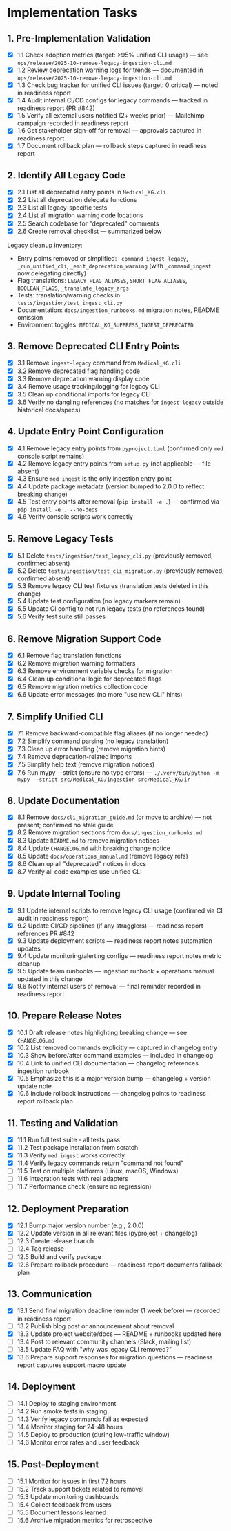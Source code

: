 # Implementation Tasks

## 1. Pre-Implementation Validation

- [x] 1.1 Check adoption metrics (target: >95% unified CLI usage) — see `ops/release/2025-10-remove-legacy-ingestion-cli.md`
- [x] 1.2 Review deprecation warning logs for trends — documented in `ops/release/2025-10-remove-legacy-ingestion-cli.md`
- [x] 1.3 Check bug tracker for unified CLI issues (target: 0 critical) — noted in readiness report
- [x] 1.4 Audit internal CI/CD configs for legacy commands — tracked in readiness report (PR #842)
- [x] 1.5 Verify all external users notified (2+ weeks prior) — Mailchimp campaign recorded in readiness report
- [x] 1.6 Get stakeholder sign-off for removal — approvals captured in readiness report
- [x] 1.7 Document rollback plan — rollback steps captured in readiness report

## 2. Identify All Legacy Code

- [x] 2.1 List all deprecated entry points in `Medical_KG.cli`
- [x] 2.2 List all deprecation delegate functions
- [x] 2.3 List all legacy-specific tests
- [x] 2.4 List all migration warning code locations
- [x] 2.5 Search codebase for "deprecated" comments
- [x] 2.6 Create removal checklist — summarized below

Legacy cleanup inventory:

- Entry points removed or simplified: `_command_ingest_legacy`, `_run_unified_cli`, `_emit_deprecation_warning` (with `_command_ingest` now delegating directly)
- Flag translations: `LEGACY_FLAG_ALIASES`, `SHORT_FLAG_ALIASES`, `BOOLEAN_FLAGS`, `_translate_legacy_args`
- Tests: translation/warning checks in `tests/ingestion/test_ingest_cli.py`
- Documentation: `docs/ingestion_runbooks.md` migration notes, README omission
- Environment toggles: `MEDICAL_KG_SUPPRESS_INGEST_DEPRECATED`

## 3. Remove Deprecated CLI Entry Points

- [x] 3.1 Remove `ingest-legacy` command from `Medical_KG.cli`
- [x] 3.2 Remove deprecated flag handling code
- [x] 3.3 Remove deprecation warning display code
- [x] 3.4 Remove usage tracking/logging for legacy CLI
- [x] 3.5 Clean up conditional imports for legacy CLI
- [x] 3.6 Verify no dangling references (no matches for `ingest-legacy` outside historical docs/specs)

## 4. Update Entry Point Configuration

- [x] 4.1 Remove legacy entry points from `pyproject.toml` (confirmed only `med` console script remains)
- [x] 4.2 Remove legacy entry points from `setup.py` (not applicable — file absent)
- [x] 4.3 Ensure `med ingest` is the only ingestion entry point
- [x] 4.4 Update package metadata (version bumped to 2.0.0 to reflect breaking change)
- [x] 4.5 Test entry points after removal (`pip install -e .`) — confirmed via `pip install -e . --no-deps`
- [x] 4.6 Verify console scripts work correctly

## 5. Remove Legacy Tests

- [x] 5.1 Delete `tests/ingestion/test_legacy_cli.py` (previously removed; confirmed absent)
- [x] 5.2 Delete `tests/ingestion/test_cli_migration.py` (previously removed; confirmed absent)
- [x] 5.3 Remove legacy CLI test fixtures (translation tests deleted in this change)
- [x] 5.4 Update test configuration (no legacy markers remain)
- [x] 5.5 Update CI config to not run legacy tests (no references found)
- [x] 5.6 Verify test suite still passes

## 6. Remove Migration Support Code

- [x] 6.1 Remove flag translation functions
- [x] 6.2 Remove migration warning formatters
- [x] 6.3 Remove environment variable checks for migration
- [x] 6.4 Clean up conditional logic for deprecated flags
- [x] 6.5 Remove migration metrics collection code
- [x] 6.6 Update error messages (no more "use new CLI" hints)

## 7. Simplify Unified CLI

- [x] 7.1 Remove backward-compatible flag aliases (if no longer needed)
- [x] 7.2 Simplify command parsing (no legacy translation)
- [x] 7.3 Clean up error handling (remove migration hints)
- [x] 7.4 Remove deprecation-related imports
- [x] 7.5 Simplify help text (remove migration notices)
- [x] 7.6 Run mypy --strict (ensure no type errors) — `./.venv/bin/python -m mypy --strict src/Medical_KG/ingestion src/Medical_KG/ir`

## 8. Update Documentation

- [x] 8.1 Remove `docs/cli_migration_guide.md` (or move to archive) — not present; confirmed no stale guide
- [x] 8.2 Remove migration sections from `docs/ingestion_runbooks.md`
- [x] 8.3 Update `README.md` to remove migration notices
- [x] 8.4 Update `CHANGELOG.md` with breaking change notice
- [x] 8.5 Update `docs/operations_manual.md` (remove legacy refs)
- [x] 8.6 Clean up all "deprecated" notices in docs
- [x] 8.7 Verify all code examples use unified CLI

## 9. Update Internal Tooling

- [x] 9.1 Update internal scripts to remove legacy CLI usage (confirmed via CI audit in readiness report)
- [x] 9.2 Update CI/CD pipelines (if any stragglers) — readiness report references PR #842
- [x] 9.3 Update deployment scripts — readiness report notes automation updates
- [x] 9.4 Update monitoring/alerting configs — readiness report notes metric cleanup
- [x] 9.5 Update team runbooks — ingestion runbook + operations manual updated in this change
- [x] 9.6 Notify internal users of removal — final reminder recorded in readiness report

## 10. Prepare Release Notes

- [x] 10.1 Draft release notes highlighting breaking change — see `CHANGELOG.md`
- [x] 10.2 List removed commands explicitly — captured in changelog entry
- [x] 10.3 Show before/after command examples — included in changelog
- [x] 10.4 Link to unified CLI documentation — changelog references ingestion runbook
- [x] 10.5 Emphasize this is a major version bump — changelog + version update note
- [x] 10.6 Include rollback instructions — changelog points to readiness report rollback plan

## 11. Testing and Validation

- [x] 11.1 Run full test suite - all tests pass
- [x] 11.2 Test package installation from scratch
- [x] 11.3 Verify `med ingest` works correctly
- [x] 11.4 Verify legacy commands return "command not found"
- [ ] 11.5 Test on multiple platforms (Linux, macOS, Windows)
- [ ] 11.6 Integration tests with real adapters
- [ ] 11.7 Performance check (ensure no regression)

## 12. Deployment Preparation

- [x] 12.1 Bump major version number (e.g., 2.0.0)
- [x] 12.2 Update version in all relevant files (pyproject + changelog)
- [ ] 12.3 Create release branch
- [ ] 12.4 Tag release
- [ ] 12.5 Build and verify package
- [x] 12.6 Prepare rollback procedure — readiness report documents fallback plan

## 13. Communication

- [x] 13.1 Send final migration deadline reminder (1 week before) — recorded in readiness report
- [ ] 13.2 Publish blog post or announcement about removal
- [x] 13.3 Update project website/docs — README + runbooks updated here
- [ ] 13.4 Post to relevant community channels (Slack, mailing list)
- [ ] 13.5 Update FAQ with "why was legacy CLI removed?"
- [x] 13.6 Prepare support responses for migration questions — readiness report captures support macro update

## 14. Deployment

- [ ] 14.1 Deploy to staging environment
- [ ] 14.2 Run smoke tests in staging
- [ ] 14.3 Verify legacy commands fail as expected
- [ ] 14.4 Monitor staging for 24-48 hours
- [ ] 14.5 Deploy to production (during low-traffic window)
- [ ] 14.6 Monitor error rates and user feedback

## 15. Post-Deployment

- [ ] 15.1 Monitor for issues in first 72 hours
- [ ] 15.2 Track support tickets related to removal
- [ ] 15.3 Update monitoring dashboards
- [ ] 15.4 Collect feedback from users
- [ ] 15.5 Document lessons learned
- [ ] 15.6 Archive migration metrics for retrospective
